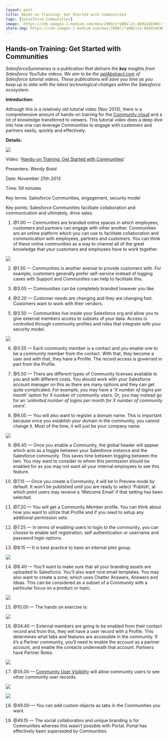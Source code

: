 ```yaml
---
layout: post
title: Hands-on Training: Get Started with Communities
tags: [Salesforce Communities]
image:  https://cdn-images-1.medium.com/max/2000/1*q0Bil2s-869ZxQCWOO-vbQ.png
share-img: https://cdn-images-1.medium.com/max/2000/1*q0Bil2s-869ZxQCWOO-vbQ.png
---
```


## Hands-on Training: Get Started with Communities

*SalesforceSummaries is a publication that delivers the **key** insights from Salesforce YouTube videos. We aim to be the [getAbstract.com](https://www.getabstract.com/en/) of Salesforce tutorial videos. These publications will save you time as you keep up to date with the latest technological changes within the Salesforce ecosystem.*

**Introduction:**

Although this is a relatively old tutorial video (Nov 2013), there is a comprehensive amount of hands-on training for the [Community cloud](https://www.salesforce.com/uk/products/community-cloud/overview/) and a lot of knowledge transferred to viewers. This tutorial video does a deep dive into how one can leverage Communities to engage with customers and partners easily, quickly and effectively.

**Details:**

![](https://cdn-images-1.medium.com/max/2000/1*q0Bil2s-869ZxQCWOO-vbQ.png)

Video: ‘[Hands-on Training: Get Started with Communities](https://www.youtube.com/watch?v=iVS0p7xAVLQ)’

Presenters: Wendy Braid

Date: November 25th 2013

Time: 59 minutes

Key terms: Salesforce Communities, engagement, security model

Key points: Salesforce Communities facilitate collaboration and communication and ultimately, drive sales.

 1. @1.00 — Communities are branded online spaces in which employees, customers and partners can engage with other another. Communities are an online platform which you can use to facilitate collaboration and communication with employees, partners and customers. You can think of these online communities as a way to channel all of the great knowledge that your customers and employees have to work together

![](https://cdn-images-1.medium.com/max/2000/1*xyISrVbUJy2SnVvDMGDkcg.png)

2. @1.50 — Communities is another avenue to provide customers with. For example, customers generally prefer self-service instead of logging cases with Support and Communities can help to facilitate this.

3. @3.05 — Communities can be completely branded however you like.

4. @3.20 — Customer needs are changing and they are changing fast. Customers want to work with their vendors.

5. @3.50 — Communities live inside your Salesforce org and allow you to give external members access to subsets of your data. Access is controlled through community profiles and roles that integrate with your security model.

![](https://cdn-images-1.medium.com/max/2000/1*1_1tB1H4WIqaKhUxqqVlew.png)

6. @3.55 — Each community member is a contact and you enable one to be a community member from the contact. With that, they become a user and with that, they have a Profile. The record access is governed in part from the Profile.

7. @5.50 — There are different types of Community licenses available to you and with different costs. You should work with your Salesforce account manager on this as there are many options and they can get quite complicated. For example, you may have a ‘*X number of logins per month*’ option for X number of community users. Or, you may instead go for an ‘*unlimited number of logins per month for X number of community users*’.

8. @6.05 — You will also want to register a domain name. This is important because once you establish your domain in the community, you cannot change it. Most of the time, it will just be your company name.

![](https://cdn-images-1.medium.com/max/2000/1*BdClfU6caXTb0Z0SrXwGcw.png)

9. @6.45 — Once you enable a Community, the global header will appear which acts as a toggle between your Salesforce instance and the Salesforce community. This saves time between toggling between the two. You may want to consider to whom this permission should be enabled for as you may not want all your internal employees to see this feature.

10. @7.15 — Once you create a Community, it will be in Preview mode by default. It won’t be published until you are ready to select ‘Publish’, at which point users may receive a ‘Welcome Email’ if that setting has been selected.

11. @7.20 — You will get a Community Member profile. You can think about how you want to utilize that Profile and if you need to setup any additional permission sets.

12. @7.25 — In terms of enabling users to login to the community, you can choose to enable self registration, self authentication or username and password login options.

13. @8.15 — It is best practice to have an internal pilot group.

![](https://cdn-images-1.medium.com/max/2000/1*xpYoq6vaeUd6qA9cNr5yeA.png)

14. @8.40 — You’ll want to make sure that all your branding assets are uploaded to Salesforce. You’ll also want nice email templates. You may also want to create a zone; which uses Chatter Answers, Answers and Ideas. This can be considered as a subset of a Community with a particular focus on a product or topic.

![](https://cdn-images-1.medium.com/max/2000/1*hrccMEyM8INgj42TpLV2Kg.png)

15. @10.00 — The hands on exercise is:

![](https://cdn-images-1.medium.com/max/2000/1*ytRgIGMfcuPzfMYndeGoFg.png)

16. @34.40 — External members are going to be enabled from their contact record and from this, they will have a user record with a Profile. This determines what tabs and features are accessible in the community. If it’s a Partner community, you’ll need to enable the account as a partner account, and enable the contacts underneath that account. Partners have Partner Roles.

![](https://cdn-images-1.medium.com/max/2000/1*acwHw4f6MkOBY5ekReZBYw.png)

17. @35.00 — [Community User Visibility](https://help.salesforce.com/articleView?id=networks_user_sharing.htm&type=0) will allow community users to see other community user records.

![](https://cdn-images-1.medium.com/max/2000/1*vcopJQDvBXCKl4p2Kk9AmQ.png)

![](https://cdn-images-1.medium.com/max/2000/1*vfE8XofwcKKZzNkCW0nY5g.png)

18. @49.00 — You can add custom objects as tabs in the Communities you want.

19. @49.15 — The social collaboration and unique branding is for Communities whereas this wasn’t possible with Portal. Portal has effectively been superseded by Communities.
